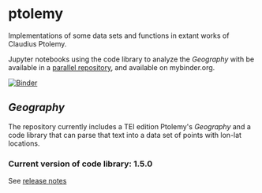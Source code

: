 # ptolemy

Implementations of some data sets and functions in extant works of Claudius Ptolemy.

Jupyter notebooks using the code library to analyze the *Geography* with be available in a [parallel repository](https://github.com/neelsmith/ptolemy-ipynb), and available on mybinder.org.

[![Binder](https://mybinder.org/badge_logo.svg)](https://mybinder.org/v2/gh/neelsmith/ptolemy-ipynb/master)


## *Geography*

The repository currently includes a TEI edition Ptolemy's *Geography* and a code library that can parse that text into a data set of points with lon-lat locations.



### Current version of code library:  1.5.0

See [release notes](releases.md)
